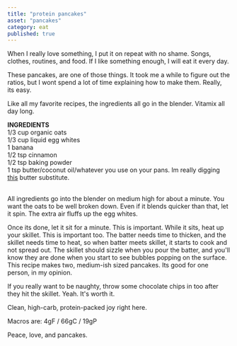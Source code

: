 ```yaml
---
title: "protein pancakes"
asset: "pancakes" 
category: eat
published: true
---
```


When I really love something, I put it on repeat with no shame. Songs, clothes, routines, and food. If I like something enough, I will eat it every day. 

These pancakes, are one of those things. It took me a while to figure out the ratios, but I wont spend a lot of time explaining how to make them. Really, its easy.

Like all my favorite recipes, the ingredients all go in the blender. Vitamix all day long.

**INGREDIENTS** <br>
1/3 cup organic oats <br>
1/3 cup liquid egg whites <br>
1 banana <br>
1/2 tsp cinnamon <br>
1/2 tsp baking powder <br>
1 tsp butter/coconut oil/whatever you use on your pans. Im really digging [this](http://www.meltorganic.com/organic-butter/) butter substitute.

<br> All ingredients go into the blender on medium high for about a minute. You want the oats to be well broken down. Even if it blends quicker than that, let it spin. The extra air fluffs up the egg whites.

Once its done, let it sit for a minute. This is important. While it sits, heat up your skillet. This is important too. The batter needs time to thicken, and the skillet needs time to heat, so when batter meets skillet, it starts to cook and not spread out.
The skillet should sizzle when you pour the batter, and you'll know they are done when you start to see bubbles popping on the surface. This recipe makes two, medium-ish sized pancakes. Its good for one person, in my opinion.

If you really want to be naughty, throw some chocolate chips in too after they hit the skillet. Yeah. It's worth it. 

Clean, high-carb, protein-packed joy right here.

Macros are: 4gF / 66gC / 19gP

Peace, love, and pancakes.
